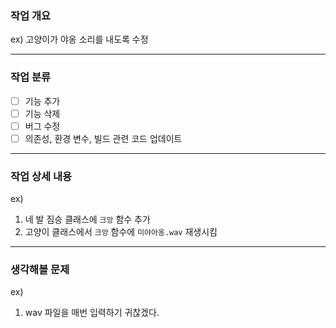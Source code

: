 ### 작업 개요
ex) 고양이가 야옹 소리를 내도록 수정

---
### 작업 분류
- [ ] 기능 추가
- [ ] 기능 삭제
- [ ] 버그 수정
- [ ] 의존성, 환경 변수, 빌드 관련 코드 업데이트

---
### 작업 상세 내용
ex) 
1. 네 발 짐승 클래스에 `크앙` 함수 추가
2. 고양이 클래스에서 `크앙` 함수에 `미야아옹.wav` 재생시킴

---
### 생각해볼 문제
ex) 
1. wav 파일을 매번 입력하기 귀찮겠다.


